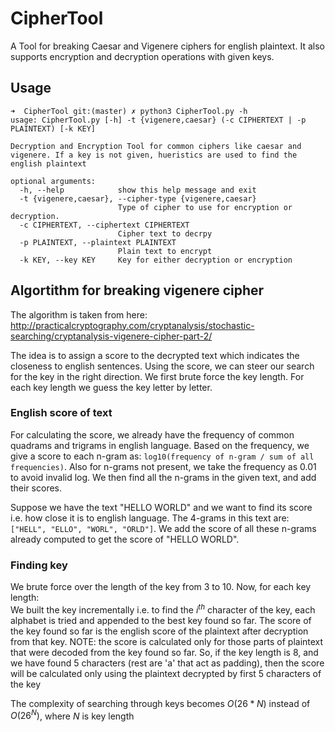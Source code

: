 # CipherTool

A Tool for breaking Caesar and Vigenere ciphers for english plaintext. It also supports encryption and decryption operations with given keys.


## Usage

```
➜  CipherTool git:(master) ✗ python3 CipherTool.py -h
usage: CipherTool.py [-h] -t {vigenere,caesar} (-c CIPHERTEXT | -p PLAINTEXT) [-k KEY]

Decryption and Encryption Tool for common ciphers like caesar and vigenere. If a key is not given, hueristics are used to find the english plaintext

optional arguments:
  -h, --help            show this help message and exit
  -t {vigenere,caesar}, --cipher-type {vigenere,caesar}
                        Type of cipher to use for encryption or decryption.
  -c CIPHERTEXT, --ciphertext CIPHERTEXT
                        Cipher text to decrpy
  -p PLAINTEXT, --plaintext PLAINTEXT
                        Plain text to encrypt
  -k KEY, --key KEY     Key for either decryption or encryption
```

## Algortithm for breaking vigenere cipher


The algorithm is taken from here:    \
http://practicalcryptography.com/cryptanalysis/stochastic-searching/cryptanalysis-vigenere-cipher-part-2/

The idea is to assign a score to the decrypted text which indicates the closeness to english sentences. Using the score, we can steer our search for the key
in the right direction. We first brute force the key length. For each key length we guess the key letter by letter.

### English score of text

For calculating the score, we already have the frequency of common quadrams and trigrams in english language. Based on the frequency, we give a score to each
n-gram as: `log10(frequency of n-gram / sum of all frequencies)`. Also for n-grams not present, we take the frequency as 0.01 to avoid invalid log.
We then find all the n-grams in the given text, and add their scores.

Suppose we have the text "HELLO WORLD" and we want to find its score i.e. how close it is to english language.
The 4-grams in this text are: `["HELL", "ELLO", "WORL", "ORLD"]`. We add the score of all these n-grams already computed to get the score of "HELLO WORLD".

### Finding key

We brute force over the length of the key from 3 to 10. Now, for each key length:    \
We built the key incrementally i.e. to find the $i^{th}$ character of the key, each alphabet is tried and appended to the best key found so far.
The score of the key found so far is the english score of the plaintext after decryption from that key. NOTE: the score is calculated only for those parts of
plaintext that were decoded from the key found so far. So, if the key length is 8, and we have found 5 characters (rest are 'a' that act as padding),
then the score will be calculated only using the plaintext decrypted by first 5 characters of the key

The complexity of searching through keys becomes $O(26*N)$ instead of $O(26^N)$, where $N$ is key length
